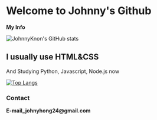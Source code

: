 <h1>Welcome to Johnny's Github</h1>
<strong>My Info</strong>

![JohnnyKnon's GitHub stats](https://github-readme-stats.vercel.app/api?username=JohnnyKnon&show_icons=true&theme=solarized-light)<br/>
<h2>I usually use HTML&CSS</h2>
<p>And  Studying Python, Javascript, Node.js now</p>

[![Top Langs](https://github-readme-stats.vercel.app/api/top-langs/?username=JohnnyKnon&layout=compact&theme=solarized-light&langs_count=10)](https://github.com/anuraghazra/github-readme-stats)

<h3>Contact</h3>
<b>E-mail_johnyhong24@gmail.com</b>

